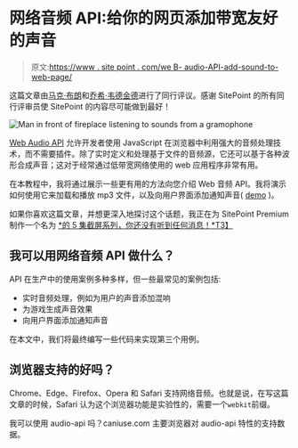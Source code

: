 # 网络音频 API:给你的网页添加带宽友好的声音

> 原文:[https://www . site point . com/we B- audio-API-add-sound-to-web-page/](https://www.sitepoint.com/web-audio-api-add-sound-to-web-page/)

这篇文章由[马克·布朗](https://www.sitepoint.com/author/mbrown)和[乔希·韦德金德](https://github.com/halfnibble)进行了同行评议。感谢 SitePoint 的所有同行评审员使 SitePoint 的内容尽可能做到最好！

![Man in front of fireplace listening to sounds from a gramophone](../Images/2030c43294ffc5509ec4963012be3fa0.png)

[Web Audio API](https://developer.mozilla.org/en-US/docs/Web/API/Web_Audio_API) 允许开发者使用 JavaScript 在浏览器中利用强大的音频处理技术，而不需要插件。除了实时定义和处理基于文件的音频源，它还可以基于各种波形合成声音；这对于经常通过低带宽网络使用的 web 应用程序非常有用。

在本教程中，我将通过展示一些更有用的方法向您介绍 Web 音频 API。我将演示如何使用它来加载和播放 mp3 文件，以及向用户界面添加通知声音( [demo](#demo) )。

如果你喜欢这篇文章，并想更深入地探讨这个话题，我正在为 SitePoint Premium 制作一个名为 [*的 5 集截屏系列，你还没有听到任何消息！*T3】](https://www.sitepoint.com/premium/screencasts/an-introduction-to-the-web-audio-api)

## 我可以用网络音频 API 做什么？

API 在生产中的使用案例多种多样，但一些最常见的案例包括:

*   实时音频处理，例如为用户的声音添加混响
*   为游戏生成声音效果
*   向用户界面添加通知声音

在本文中，我们将最终编写一些代码来实现第三个用例。

## 浏览器支持的好吗？

Chrome、Edge、Firefox、Opera 和 Safari 支持网络音频。也就是说，在写这篇文章的时候，Safari 认为这个浏览器功能是实验性的，需要一个`webkit`前缀。

我可以使用 audio-api 吗？caniuse.com 主要浏览器对 audio-api 特性的支持数据。
